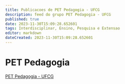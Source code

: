 ```yaml
---
title: Publicacoes de PET Pedagogia - UFCG 
description: feed do grupo PET Pedagogia - UFCG
published: true
date: 2023-11-30T15:09:28.652601
tags: Interdisciplinar, Ensino, Pesquisa e Extensao
editor: markdown
dateCreated: 2023-11-30T15:09:28.652601
---
```


# PET Pedagogia
[PET Pedagogia - UFCG](/grupo/130PETPedagogiaUFCG.md)